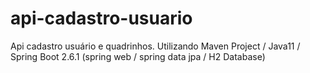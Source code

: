 # api-cadastro-usuario
Api cadastro usuário e quadrinhos. Utilizando Maven Project / Java11 / Spring Boot 2.6.1 (spring web / spring data jpa / H2 Database)
